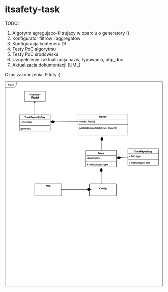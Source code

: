# itsafety-task
TODO:
1. Algorytm agregująco-filtrujący w oparciu o generatory ()
2. Konfigurator filtrów i aggregatów
3. Konfiguracja kontenera DI
4. Testy PoC algorytmu
5. Testy PoC środowiska 
6. Uzupełnienie i aktualizacja nazw, typowania, php_doc
7. Aktualizacja dokumentacji (UML)

Czas zakończenia: 9 luty :)

![img](https://github.com/mariuszmilko/itsafety-task/blob/master/itsafety.png)

